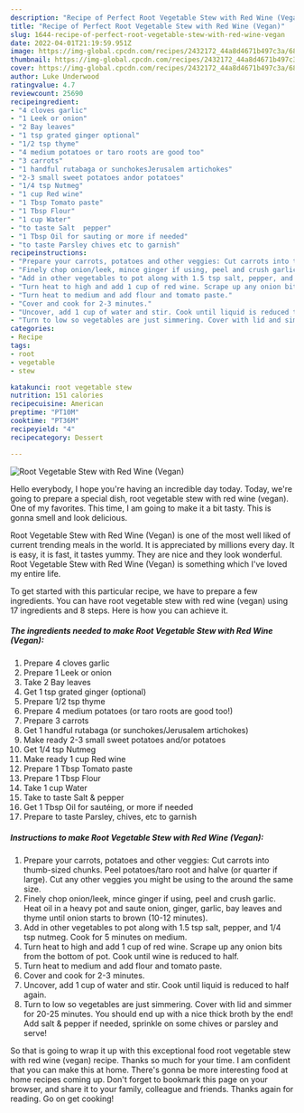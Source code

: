 ```yaml
---
description: "Recipe of Perfect Root Vegetable Stew with Red Wine (Vegan)"
title: "Recipe of Perfect Root Vegetable Stew with Red Wine (Vegan)"
slug: 1644-recipe-of-perfect-root-vegetable-stew-with-red-wine-vegan
date: 2022-04-01T21:19:59.951Z
image: https://img-global.cpcdn.com/recipes/2432172_44a8d4671b497c3a/680x482cq70/root-vegetable-stew-with-red-wine-vegan-recipe-main-photo.jpg
thumbnail: https://img-global.cpcdn.com/recipes/2432172_44a8d4671b497c3a/680x482cq70/root-vegetable-stew-with-red-wine-vegan-recipe-main-photo.jpg
cover: https://img-global.cpcdn.com/recipes/2432172_44a8d4671b497c3a/680x482cq70/root-vegetable-stew-with-red-wine-vegan-recipe-main-photo.jpg
author: Luke Underwood
ratingvalue: 4.7
reviewcount: 25690
recipeingredient:
- "4 cloves garlic"
- "1 Leek or onion"
- "2 Bay leaves"
- "1 tsp grated ginger optional"
- "1/2 tsp thyme"
- "4 medium potatoes or taro roots are good too"
- "3 carrots"
- "1 handful rutabaga or sunchokesJerusalem artichokes"
- "2-3 small sweet potatoes andor potatoes"
- "1/4 tsp Nutmeg"
- "1 cup Red wine"
- "1 Tbsp Tomato paste"
- "1 Tbsp Flour"
- "1 cup Water"
- "to taste Salt  pepper"
- "1 Tbsp Oil for sauting or more if needed"
- "to taste Parsley chives etc to garnish"
recipeinstructions:
- "Prepare your carrots, potatoes and other veggies: Cut carrots into thumb-sized chunks. Peel potatoes/taro root and halve (or quarter if large). Cut any other veggies you might be using to the around the same size."
- "Finely chop onion/leek, mince ginger if using, peel and crush garlic. Heat oil in a heavy pot and saute onion, ginger, garlic, bay leaves and thyme until onion starts to brown (10-12 minutes)."
- "Add in other vegetables to pot along with 1.5 tsp salt, pepper, and 1/4 tsp nutmeg. Cook for 5 minutes on medium."
- "Turn heat to high and add 1 cup of red wine. Scrape up any onion bits from the bottom of pot. Cook until wine is reduced to half."
- "Turn heat to medium and add flour and tomato paste."
- "Cover and cook for 2-3 minutes."
- "Uncover, add 1 cup of water and stir. Cook until liquid is reduced to half again."
- "Turn to low so vegetables are just simmering. Cover with lid and simmer for 20-25 minutes. You should end up with a nice thick broth by the end! Add salt &amp; pepper if needed, sprinkle on some chives or parsley and serve!"
categories:
- Recipe
tags:
- root
- vegetable
- stew

katakunci: root vegetable stew 
nutrition: 151 calories
recipecuisine: American
preptime: "PT10M"
cooktime: "PT36M"
recipeyield: "4"
recipecategory: Dessert

---
```



![Root Vegetable Stew with Red Wine (Vegan)](https://img-global.cpcdn.com/recipes/2432172_44a8d4671b497c3a/680x482cq70/root-vegetable-stew-with-red-wine-vegan-recipe-main-photo.jpg)

Hello everybody, I hope you're having an incredible day today. Today, we're going to prepare a special dish, root vegetable stew with red wine (vegan). One of my favorites. This time, I am going to make it a bit tasty. This is gonna smell and look delicious.

Root Vegetable Stew with Red Wine (Vegan) is one of the most well liked of current trending meals in the world. It is appreciated by millions every day. It is easy, it is fast, it tastes yummy. They are nice and they look wonderful. Root Vegetable Stew with Red Wine (Vegan) is something which I've loved my entire life.




To get started with this particular recipe, we have to prepare a few ingredients. You can have root vegetable stew with red wine (vegan) using 17 ingredients and 8 steps. Here is how you can achieve it.

<!--inarticleads1-->

##### The ingredients needed to make Root Vegetable Stew with Red Wine (Vegan):

1. Prepare 4 cloves garlic
1. Prepare 1 Leek or onion
1. Take 2 Bay leaves
1. Get 1 tsp grated ginger (optional)
1. Prepare 1/2 tsp thyme
1. Prepare 4 medium potatoes (or taro roots are good too!)
1. Prepare 3 carrots
1. Get 1 handful rutabaga (or sunchokes/Jerusalem artichokes)
1. Make ready 2-3 small sweet potatoes and/or potatoes
1. Get 1/4 tsp Nutmeg
1. Make ready 1 cup Red wine
1. Prepare 1 Tbsp Tomato paste
1. Prepare 1 Tbsp Flour
1. Take 1 cup Water
1. Take to taste Salt &amp; pepper
1. Get 1 Tbsp Oil for sautéing, or more if needed
1. Prepare to taste Parsley, chives, etc to garnish




<!--inarticleads2-->

##### Instructions to make Root Vegetable Stew with Red Wine (Vegan):

1. Prepare your carrots, potatoes and other veggies: Cut carrots into thumb-sized chunks. Peel potatoes/taro root and halve (or quarter if large). Cut any other veggies you might be using to the around the same size.
1. Finely chop onion/leek, mince ginger if using, peel and crush garlic. Heat oil in a heavy pot and saute onion, ginger, garlic, bay leaves and thyme until onion starts to brown (10-12 minutes).
1. Add in other vegetables to pot along with 1.5 tsp salt, pepper, and 1/4 tsp nutmeg. Cook for 5 minutes on medium.
1. Turn heat to high and add 1 cup of red wine. Scrape up any onion bits from the bottom of pot. Cook until wine is reduced to half.
1. Turn heat to medium and add flour and tomato paste.
1. Cover and cook for 2-3 minutes.
1. Uncover, add 1 cup of water and stir. Cook until liquid is reduced to half again.
1. Turn to low so vegetables are just simmering. Cover with lid and simmer for 20-25 minutes. You should end up with a nice thick broth by the end! Add salt &amp; pepper if needed, sprinkle on some chives or parsley and serve!




So that is going to wrap it up with this exceptional food root vegetable stew with red wine (vegan) recipe. Thanks so much for your time. I am confident that you can make this at home. There's gonna be more interesting food at home recipes coming up. Don't forget to bookmark this page on your browser, and share it to your family, colleague and friends. Thanks again for reading. Go on get cooking!
